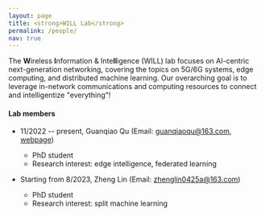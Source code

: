```yaml
---
layout: page
title: <strong>WILL Lab</strong>
permalink: /people/
nav: true
---
```


The <strong>W</strong>ireless <strong>I</strong>nformation & Inte<strong>ll</strong>igence (WILL) lab focuses on AI-centric next-generation networking, covering the topics on 5G/6G systems, edge computing, and distributed machine learning. Our overarching goal is to leverage in-network communications and computing resources to connect and intelligentize "everything"!

#### Lab members

- 11/2022 -- present, Guanqiao Qu (Email: guanqiaoqu@163.com, [webpage](https://guanqiaoqu.com/))
  - PhD student
  - Research interest: edge intelligence, federated learning

- Starting from 8/2023, Zheng Lin (Email: zhenglin0425a@163.com)
  - PhD student
  - Research interest: split machine learning


